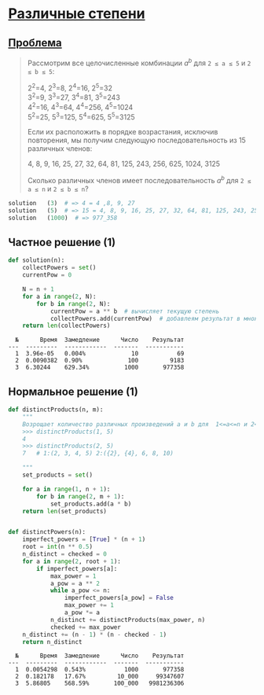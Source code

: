 # [Различные степени](TODO)

## [Проблема](https://euler.jakumo.org/problems/view/29.html)

> Рассмотрим все целочисленные комбинации <i>a</i><sup><i>b</i></sup> для `2 ≤ a ≤ 5` и `2 ≤ b ≤ 5`:
>
>2<sup>2</sup>=4, 2<sup>3</sup>=8, 2<sup>4</sup>=16, 2<sup>5</sup>=32<br>
3<sup>2</sup>=9, 3<sup>3</sup>=27, 3<sup>4</sup>=81, 3<sup>5</sup>=243<br>
4<sup>2</sup>=16, 4<sup>3</sup>=64, 4<sup>4</sup>=256, 4<sup>5</sup>=1024<br>
5<sup>2</sup>=25, 5<sup>3</sup>=125, 5<sup>4</sup>=625, 5<sup>5</sup>=3125<br>
>
>Если их расположить в порядке возрастания, исключив повторения, мы получим следующую последовательность из 15 различных членов:
>
> 4, 8, 9, 16, 25, 27, 32, 64, 81, 125, 243, 256, 625, 1024, 3125
>
>Сколько различных членов имеет последовательность <i>a</i><sup><i>b</i></sup> для `2 ≤ a ≤ n` и `2 ≤ b ≤ n`?
>

``` python
solution   (3)  # => 4 = 4 ,8, 9, 27
solution   (5)  # => 15 = 4, 8, 9, 16, 25, 27, 32, 64, 81, 125, 243, 256, 625, 1024, 3125
solution   (1000)  # => 977_358
```



## Частное решение (1)

```python
def solution(n):
    collectPowers = set()
    currentPow = 0

    N = n + 1
    for a in range(2, N):
        for b in range(2, N):
            currentPow = a ** b  # вычисляет текущую степень
            collectPowers.add(currentPow)  # добавлеям результат в множество
    return len(collectPowers)
```
```text
  №      Время  Замедление      Число    Результат
---  ---------  ------------  -------  -----------
  1  3.96e-05   0.004%             10           69
  2  0.0090382  0.90%             100         9183
  3  6.30244    629.34%          1000       977358
```
## Нормальное решение (1)

```python
def distinctProducts(n, m):
    """
    Возрощает количество различных произведений a и b для  1<=a<=n и 2<=b<=m
    >>> distinctProducts(1, 5)
    4
    >>> distinctProducts(2, 5)
    7   # 1:(2, 3, 4, 5) 2:({2}, {4}, 6, 8, 10)

    """
    set_products = set()

    for a in range(1, n + 1):
        for b in range(2, m + 1):
            set_products.add(a * b)
    return len(set_products)


def distinctPowers(n):
    imperfect_powers = [True] * (n + 1)
    root = int(n ** 0.5)
    n_distinct = checked = 0
    for a in range(2, root + 1):
        if imperfect_powers[a]:
            max_power = 1
            a_pow = a ** 2
            while a_pow <= n:
                imperfect_powers[a_pow] = False
                max_power += 1
                a_pow *= a
            n_distinct += distinctProducts(max_power, n)
            checked += max_power
    n_distinct += (n - 1) * (n - checked - 1)
    return n_distinct
```
```text
  №      Время  Замедление      Число    Результат
---  ---------  ------------  -------  -----------
  1  0.0054298  0.543%           1000       977358
  2  0.182178   17.67%         10_000     99347607
  3  5.86805    568.59%       100_000   9981236306
```
